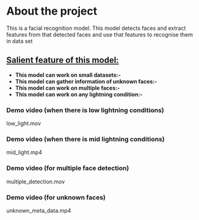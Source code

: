 <h1>About the project</h1>
<!-- <br></br> -->
<p>This is a facial recognition model. This model detects faces and extract features from that detected faces and use that features to recognise them in data set</p>
<h2><u>Salient feature of this model:</u></h2>
<ul>
    <li><strong>This model can work on small datasets:-</strong></li>
    <li><strong>This model can gather information of unknown faces:-</strong></li>
    <li><strong>This model can work on multiple faces:-</strong></li>
    <li><strong>This model can work on any lightning condition:-</strong></li>
</ul>

<h3>Demo video (when there is low lightning conditions)</h3>
low_light.mov

<h3>Demo video (when there is mid lightning conditions)</h3>
mid_light.mp4

<h3>Demo video (for multiple face detection)</h3>
multiple_detection.mov


<h3>Demo video (for unknown faces)</h3>
unknown_meta_data.mp4
